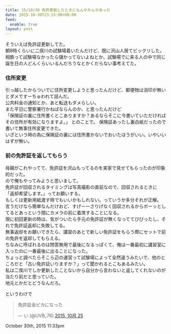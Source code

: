 ```yaml
---
title: 15/10/30 免許更新したときになんやかんやあった
date: 2015-10-30T23:33:00+09:00
feed:
  enable: true
layout: post
---
```

<p>      そういえば免許証更新してた。<br>      朝8時くらいに二俣川の試験場着いたんだけど、既に沢山人居てビックリした。      相鉄って試験場なかったら儲かってないよねとか、試験場でに来る人の中で同じ誕生日の人どんくらいいるんだろうなとかくだらない事考えてた。    </p>    <h3>住所変更</h3>    <p>      引っ越したからついでに住所変更しようと思ったんだけど、郵便物は消印が無いとダメですーちゅわれて詰んだ。<br>      公共料金の通知とか、あと転送もダメらしい。<br>      また平日に警察署行かねばならんのか、と思ったんだけど<br>      「保険証の裏に住所書くとこありますか？あるならそこに今書いていただければその住所が有効になりますよ。」      とのことで。 保険証あったし裏白紙だったので書いて無事住所変更できた。<br>      いざという時の為に保険証の裏には住所書かないでおいたほうがいい。いやいいはずが無い。    </p>    <h3>前の免許証を返してもらう</h3>    <p>      母親がこれやってて、免許証を沢山もってるのを実家で見せてもらったのが印象的だった。<br>      ので俺もやってみようと思いまして。<br>      免許証が回収されるタイミングは写真撮影の直前なので、回収されるときに      「返却希望します。」ってお願いする。<br>      もしくは更新用紙渡す時でもいいかもしれない。っていうか多分それが正解。<br>      言うだけなら簡単なんだけおど、すげーーさりげなく回収されるからボーッとしてるとあっという間にカメラの前に着席することになる。<br>      現に初回更新の時は、気がついたら手元の免許証が無くなっててびびったし、それで免許証返却に失敗してる。<br>      無事返却をお願いできたら、講習のあとで新しい免許証をもらう際にセットで前の免許を返却してもらえる。<br>      ちなみに呼ばれるのは問答無用で最後になるっぽくて、俺は一番最初に講習室に入ったのに一番最後に出ることになった。<br>      ちょっと調べたらそこら辺の運営って試験場によって全然違うみたいで、他のところだと「古い免許証いりますか？」って聞かれるとこもあるみたい。<br>      私は二俣川でしか更新したことないから自分から言わないと返してくれないのが当たり前だと思っていた。<br>      地元とかだとどうなんだろ。    </p>    <p>というわけで</p>    <blockquote class="twitter-tweet" lang="ja">      <p lang="ja" dir="ltr">免許証金ピカになった</p>      — い (@UVB_76)      <a href="https://twitter.com/UVB_76/status/658087792489009152" target="_blank">2015, 10月 25</a>    </blockquote>    <script async src="//platform.twitter.com/widgets.js" charset="utf-8"></script>    <div id="footer">      <span id="timestamp"> October 30th, 2015 11:33pm </span>    </div>

